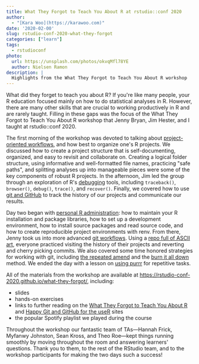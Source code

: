 ```yaml
---
title: What They Forgot to Teach You About R at rstudio::conf 2020
author:
  - "[Kara Woo](https://karawoo.com)"
date: '2020-02-00'
slug: rstudio-conf-2020-what-they-forgot
categories: ["learn"]
tags:
  - rstudioconf
photo:
  url: https://unsplash.com/photos/okvqMfl78YE
  author: Nielsen Ramon
description: |
  Highlights from the What They Forgot to Teach You About R workshop    
---
```


What did they forget to teach you about R? If you're like many people, your R
education focused mainly on how to do statistical analyses in R. However, there
are many other skills that are crucial to working productively in R and are
rarely taught. Filling in these gaps was the focus of the What They Forgot to
Teach You About R workshop that Jenny Bryan, Jim Hester, and I taught at
rstudio::conf 2020.

The first morning of the workshop was devoted to talking about
[project-oriented workflows](https://rstudio-conf-2020.github.io/what-they-forgot/day1_1),
and how best to organize one's R projects. We discussed how to create a project
structure that is self-documenting, organized, and easy to revisit and
collaborate on. Creating a logical folder structure, using informative and
well-formatted file names, practicing "safe paths", and splitting analyses up
into manageable pieces were some of the key components of robust R projects. In
the afternoon, Jim led the group through an exploration of R's
[debugging](https://rstudio-conf-2020.github.io/what-they-forgot/day1_3)
tools, including `traceback()`, `browser()`, `debug()`, `trace()`, and
`recover()`. Finally, we covered how to use
[git and GitHub](https://rstudio-conf-2020.github.io/what-they-forgot/day1_4)
to track the history of our projects and communicate our results.

Day two began with [personal R administration](https://rstudio-conf-2020.github.io/what-they-forgot/day2_1):
how to maintain your R installation and package libraries, how to set up a
development environment, how to install source packages and read source code,
and how to create reproducible project environments with renv. From there, Jenny
took us into more advanced
[git workflows](https://rstudio-conf-2020.github.io/what-they-forgot/day2_3).
Using a
[repo full of ASCII art](https://github.com/rstats-wtf/wtf-ascii-funtimes),
everyone practiced visiting the history of their projects and reverting and
cherry picking commits. We also covered some time honored strategies for
working with git, including
[the repeated amend](https://happygitwithr.com/repeated-amend.html)
and the [burn it all down](https://happygitwithr.com/burn.html) method.
We ended the day with a lesson on
[using purrr](https://rstudio-conf-2020.github.io/what-they-forgot/day2_4)
for repetitive tasks.

All of the materials from the workshop are available at
<https://rstudio-conf-2020.github.io/what-they-forgot/>, including:

* slides
* hands-on exercises
* links to further reading on the [What They Forgot to Teach You About R](https://rstats.wtf/) and [Happy Git and GitHub for the useR](https://happygitwithr.com/) sites
* the popular Spotify playlist we played during the course

Throughout the workshop our fantastic team of TAs&mdash;Hannah Frick, Myfanwy
Johnston, Sean Kross, and Theo Roe&mdash;kept things running smoothly by moving
throughout the room and answering learners' questions. Thank you to them, to the
rest of the RStudio team, and to the workshop participants for making the two
days such a success!

